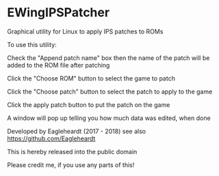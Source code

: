 # EWingIPSPatcher
Graphical utility for Linux to apply IPS patches to ROMs

To use this utility:

Check the "Append patch name" box then the name of the patch will be added to the ROM file after patching

Click the "Choose ROM" button to select the game to patch

Click the "Choose patch" button to select the patch to apply to the game

Click the apply patch button to put the patch on the game

A window will pop up telling you how much data was edited, when done

Developed by Eagleheardt (2017 - 2018)
see also https://github.com/Eagleheardt

This is hereby released into the public domain

Please credit me, if you use any parts of this!
